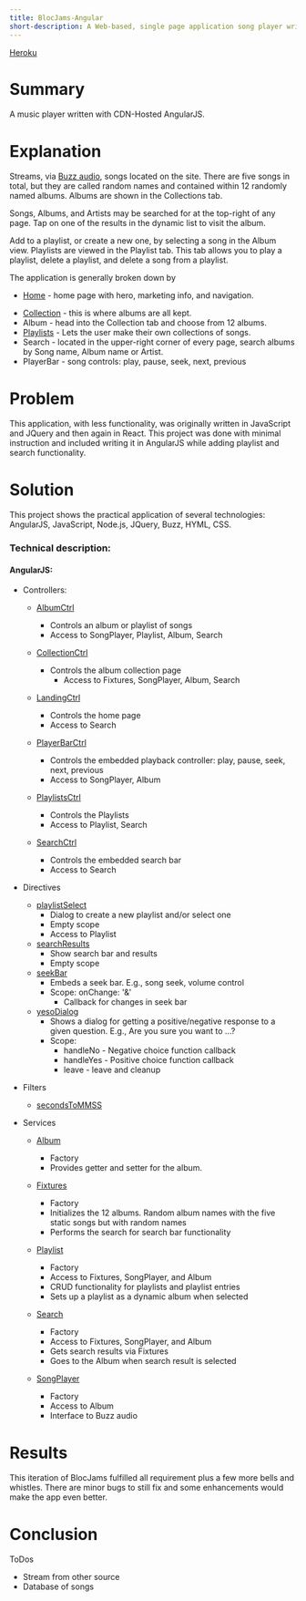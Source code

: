 ```yaml
---
title: BlocJams-Angular
short-description: A Web-based, single page application song player written in AngularJS
---
```

<a href="https://bloc-jams-angular-dsa027.herokuapp.com">
  Heroku
</a>

# Summary

  A music player written with CDN-Hosted AngularJS.

# Explanation

  Streams, via [Buzz audio](http://buzz.jaysalvat.com/), songs located on the site. There are five songs in total, but they are called random names and contained within 12 randomly named albums. Albums are shown in the Collections tab.

  Songs, Albums, and Artists may be searched for at the top-right of any page. Tap on one of the results in the dynamic list to visit the album.

  Add to a playlist, or create a new one, by selecting a song in the Album view. Playlists are viewed in the Playlist tab. This tab allows you to play a playlist, delete a playlist, and delete a song from a playlist.

  The application is generally broken down by
  - [Home](https://bloc-jams-angular-dsa027.herokuapp.com/) - home page with hero, marketing info, and navigation.
  + [Collection](https://bloc-jams-angular-dsa027.herokuapp.com/collection) - this is where albums are all kept.
  + Album - head into the Collection tab and choose from 12 albums.
  + [Playlists](https://bloc-jams-angular-dsa027.herokuapp.com/playlists) - Lets the user make their own collections of songs.
  + Search - located in the upper-right corner of every page, search albums by Song name, Album name or Artist.
  + PlayerBar - song controls: play, pause, seek, next, previous

# Problem

  This application, with less functionality, was originally written in JavaScript and JQuery and then again in React. This project was done with minimal instruction and included writing it in AngularJS while adding playlist and search functionality.

# Solution

  This project shows the practical application of several technologies: AngularJS, JavaScript, Node.js, JQuery, Buzz, HYML, CSS.

### Technical description:

#### AngularJS:
- Controllers:
  - [AlbumCtrl](https://github.com/dsa027/Bloc-Jams-AngularJS/blob/master/app/scripts/controllers/AlbumCtrl.js)
    - Controls an album or playlist of songs
    - Access to SongPlayer, Playlist, Album, Search

  - [CollectionCtrl](https://github.com/dsa027/Bloc-Jams-AngularJS/blob/master/app/scripts/controllers/CollectionCtrl.js)
    - Controls the album collection page
      - Access to Fixtures, SongPlayer, Album, Search

  - [LandingCtrl](https://github.com/dsa027/Bloc-Jams-AngularJS/blob/master/app/scripts/controllers/LandingCtrl.js)
    - Controls the home page
    - Access to Search

  - [PlayerBarCtrl](https://github.com/dsa027/Bloc-Jams-AngularJS/blob/master/app/scripts/controllers/PlayerBarCtrl.js)
    - Controls the embedded playback controller: play, pause, seek, next, previous
    - Access to SongPlayer, Album

  - [PlaylistsCtrl](https://github.com/dsa027/Bloc-Jams-AngularJS/blob/master/app/scripts/controllers/PlaylistsCtrl.js)
    - Controls the Playlists
    - Access to Playlist, Search

  - [SearchCtrl](https://github.com/dsa027/Bloc-Jams-AngularJS/blob/master/app/scripts/controllers/SearchCtrl.js)
    - Controls the embedded search bar
    - Access to Search

- Directives
  - [playlistSelect](https://github.com/dsa027/Bloc-Jams-AngularJS/blob/master/app/scripts/directives/playlistSelect.js)
    - Dialog to create a new playlist and/or select one
    - Empty scope
    - Access to Playlist
  - [searchResults](https://github.com/dsa027/Bloc-Jams-AngularJS/blob/master/app/scripts/directives/searchResults.js)
    - Show search bar and results
    - Empty scope
  - [seekBar](https://github.com/dsa027/Bloc-Jams-AngularJS/blob/master/app/scripts/directives/seekBar.js)
    - Embeds a seek bar. E.g., song seek, volume control
    - Scope: onChange: '&'
      - Callback for changes in seek bar
  - [yesoDialog](https://github.com/dsa027/Bloc-Jams-AngularJS/blob/master/app/scripts/directives/yesNoDialog.js)
    - Shows a dialog for getting a positive/negative response to a given question. E.g., Are you sure you want to ...?
    - Scope:
      - handleNo - Negative choice function callback
      - handleYes - Positive choice function callback
      - leave - leave and cleanup


- Filters
  - [secondsToMMSS](https://github.com/dsa027/Bloc-Jams-AngularJS/blob/master/app/scripts/filters/secondsToMMSS.js)

- Services  
  - [Album](https://github.com/dsa027/Bloc-Jams-AngularJS/blob/master/app/scripts/services/Album.js)
    - Factory
    - Provides getter and setter for the album.

  - [Fixtures](https://github.com/dsa027/Bloc-Jams-AngularJS/blob/master/app/scripts/services/Fixtures.js)
    - Factory
    - Initializes the 12 albums. Random album names with the five static songs but with random names
    - Performs the search for search bar functionality

  - [Playlist](https://github.com/dsa027/Bloc-Jams-AngularJS/blob/master/app/scripts/services/Playlist.js)
    - Factory
    - Access to Fixtures, SongPlayer, and Album  
    - CRUD functionality for playlists and playlist entries
    - Sets up a playlist as a dynamic album when selected

  - [Search](https://github.com/dsa027/Bloc-Jams-AngularJS/blob/master/app/scripts/services/Search.js)
    - Factory
    - Access to Fixtures, SongPlayer, and Album  
    - Gets search results via Fixtures
    - Goes to the Album when search result is selected

  - [SongPlayer](https://github.com/dsa027/Bloc-Jams-AngularJS/blob/master/app/scripts/services/SongPlayer.js)
    - Factory
    - Access to Album
    - Interface to Buzz audio

# Results

  This iteration of BlocJams fulfilled all requirement plus a few more bells and whistles. There are minor bugs to still fix and some enhancements would make the app even better.

# Conclusion
  ToDos
  - Stream from other source
  - Database of songs
